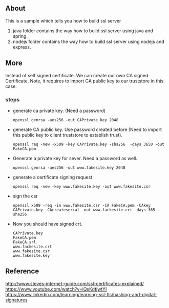 ## About
This is a sample which tells you how to build ssl server
1. java folder contains the way how to build ssl server using java and spring.
2. nodejs folder contains the way how to build ssl server using nodejs and express.

## More
Instead of self signed certificate. We can create our own CA signed Certificate. 
Note, it requires to import CA public key to our truststore in this case.

### steps
* generate ca private key. (Need a password)

  `openssl genrsa -aes256 -out CAPrivate.key 2048`
  
* generate CA public key. Use password created before (Need to import this public key to client truststore to establish trust).

  `openssl req -new -x509 -key CAPrivate.key -sha256  -days 3650 -out FakeCA.pem`

* Generate a private key for sever. Need a password as well.
    
    `openssl genrsa -aes256 -out www.fakesite.key 2048`
    
* generate a certificate signing request

    `openssl req -new -key www.fakesite.key -out www.fakesite.csr`
    
* sign the csr
   
   `openssl x509 -req -in www.fakesite.csr -CA FakeCA.pem -CAkey CAPrivate.key -CAcreateserial -out www.fackesite.crt -days 365 -sha256`
* Now you should have signed crt.
  
   ```aidl
  CAPrivate.key
  FakeCA.pem
  FakeCA.srl
  www.fackesite.crt
  www.fakesite.csr
  www.fakesite.key
   ``` 
   
## Reference
http://www.steves-internet-guide.com/ssl-certificates-explained/
https://www.youtube.com/watch?v=iQsKdtjwtYI
https://www.linkedin.com/learning/learning-ssl-tls/hashing-and-digital-signatures
